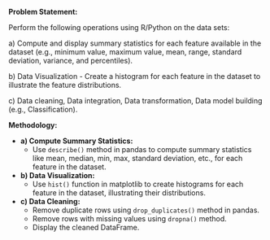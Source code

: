 **Problem Statement:**

Perform the following operations using R/Python on the data sets:

a) Compute and display summary statistics for each feature available in the dataset (e.g., minimum value, maximum value, mean, range, standard deviation, variance, and percentiles).

b) Data Visualization - Create a histogram for each feature in the dataset to illustrate the feature distributions.

c) Data cleaning, Data integration, Data transformation, Data model building (e.g., Classification).

**Methodology:**
- **a) Compute Summary Statistics:**
  - Use `describe()` method in pandas to compute summary statistics like mean, median, min, max, standard deviation, etc., for each feature in the dataset.
- **b) Data Visualization:**
  - Use `hist()` function in matplotlib to create histograms for each feature in the dataset, illustrating their distributions.
- **c) Data Cleaning:**
  - Remove duplicate rows using `drop_duplicates()` method in pandas.
  - Remove rows with missing values using `dropna()` method.
  - Display the cleaned DataFrame.
  

